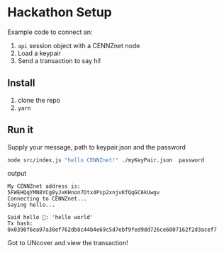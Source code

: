 # Hackathon Setup

Example code to connect an:
1) `api` session object with a CENNZnet node
2) Load a keypair
3) Send a transaction to say hi!

## Install
1) clone the repo
2) `yarn`

## Run it
Supply your message, path to keypair.json and the password
```bash
node src/index.js "hello CENNZnet!" ./myKeyPair.json  password
```

output 
```
My CENNZnet address is: 5FWEHQqYMN8YCg8yJxKHnon7Dtx4Psp2xnjvKfQqGC6kUwgv
Connecting to CENNZnet...
Saying hello...

Said hello 🚀: 'hello world'
Tx hash: 0x0390f6ea97a38ef762db8c44b4e69c5d7ebf9fed9dd726ce6007162f2d3acef7
```

Got to UNcover and view the transaction!
